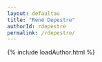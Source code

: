 ```yaml
---
layout: defaultau
title: "René Depestre"
authorId: rdepestre
permalink: /rdepestre/
---
```

{% include loadAuthor.html %}
<script>
    $(document).ready(function(){
        showAuthorBio('{{ page.authorId }}');
   });
</script>